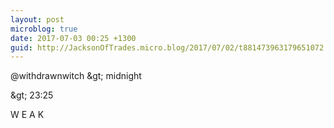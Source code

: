```yaml
---
layout: post
microblog: true
date: 2017-07-03 00:25 +1300
guid: http://JacksonOfTrades.micro.blog/2017/07/02/t881473963179651072.html
---
```

@withdrawnwitch &amp;gt; midnight

&amp;gt; 23:25

W E A K
